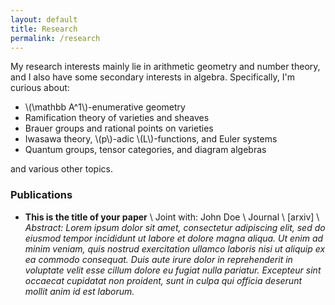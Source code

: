 ```yaml
---
layout: default
title: Research
permalink: /research
---
```


My research interests mainly lie in arithmetic  geometry and number theory, and I also have some secondary interests in algebra. Specifically, I'm curious about:

- \\(\mathbb A^1\\)-enumerative geometry
- Ramification theory of varieties and sheaves
- Brauer groups and rational points on varieties
- Iwasawa theory, \\(p\\)-adic \\(L\\)-functions, and Euler systems
- Quantum groups, tensor categories, and diagram algebras

and various other topics. 

### Publications
- **This is the title of your paper** \\
Joint with: John Doe  \\
Journal \\
[arxiv] \\
*Abstract: Lorem ipsum dolor sit amet, consectetur adipiscing elit, sed do eiusmod tempor incididunt ut labore et dolore magna aliqua. Ut enim ad minim veniam, quis nostrud exercitation ullamco laboris nisi ut aliquip ex ea commodo consequat. Duis aute irure dolor in reprehenderit in voluptate velit esse cillum dolore eu fugiat nulla pariatur. Excepteur sint occaecat cupidatat non proident, sunt in culpa qui officia deserunt mollit anim id est laborum.*
